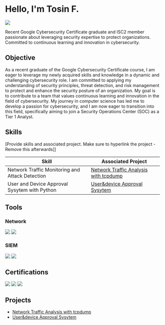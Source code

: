 # Hello, I'm Tosin F.
<a href="https://www.linkedin.com/in/tosin-falarunu"><img src="https://img.shields.io/badge/-LinkedIn-0072b1?&style=for-the-badge&logo=linkedin&logoColor=white" /></a>


Recent Google Cybersecurity Certificate graduate and ISC2 member passionate about leveraging security expertise to protect organizations. Committed to continuous learning and innovation in cybersecurity.

## Objective
As a recent graduate of the Google Cybersecurity Certificate course, I am eager to leverage my newly acquired skills and knowledge in a dynamic and challenging cybersecurity role. I am committed to applying my understanding of security principles, threat detection, and risk management to protect and enhance the security posture of an organization. My goal is to contribute to a team that values continuous learning and innovation in the field of cybersecurity.
My journey in computer science has led me to develop a passion for cybersecurity, and I am now eager to transition into this field, specifically aiming to join a Security Operations Center (SOC) as a Tier 1 Analyst.

## Skills
[Provide skills and associated project. Make sure to hyperlink the project - Remove this afterwards]]

| Skill                                         | Associated Project         |
|-----------------------------------------------|----------------------------|
| Network Traffic Monitoring and Attack Detection | <a href="https://github.com/Fatos94/Network-Traffic-Analysis-with-tcpdump.">Network Traffic Analysis with tcpdump</a>|
| User and Device Approval Sysytem with Python    | <a href="https://github.com/Fatos94/UserDeviceApprovalPy">User&device Approval Sysytem</a>|


## Tools
### Network
<div>
    <img src="https://img.shields.io/badge/-Wireshark-1679A7?&style=for-the-badge&logo=Wireshark&logoColor=white" />
  <img src="https://img.shields.io/badge/-Suricata-EF3B2D?style=for-the-badge&logo=Suricata&logoColor=white" />

</div>

### SIEM
<div>
    <img src="https://img.shields.io/badge/-Google_Chronicle-4285F4?style=for-the-badge&logo=Google&logoColor=white" />
    <img src="https://img.shields.io/badge/-Splunk-000000?&style=for-the-badge&logo=Splunk&logoColor=white" />
</div>

## Certifications
<div>
<img src="https://img.shields.io/badge/-Google_Cybersecurity_Certificate-4285F4?style=for-the-badge&logo=Google&logoColor=white" />
<img src="https://img.shields.io/badge/-ISC2_CC_Certification-00AAFF?style=for-the-badge&logo=ISC2&logoColor=white" />
<img src="https://img.shields.io/badge/-Cybersecurity_Awareness-0A66C2?style=for-the-badge&logo=LinkedIn&logoColor=white" />

</div>

## Projects
- <a href="https://github.com/Fatos94/Network-Traffic-Analysis-with-tcpdump.">Network Traffic Analysis with tcpdump</a>
- <a href="https://github.com/Fatos94/UserDeviceApprovalPy">User&device Approval Sysytem</a>
